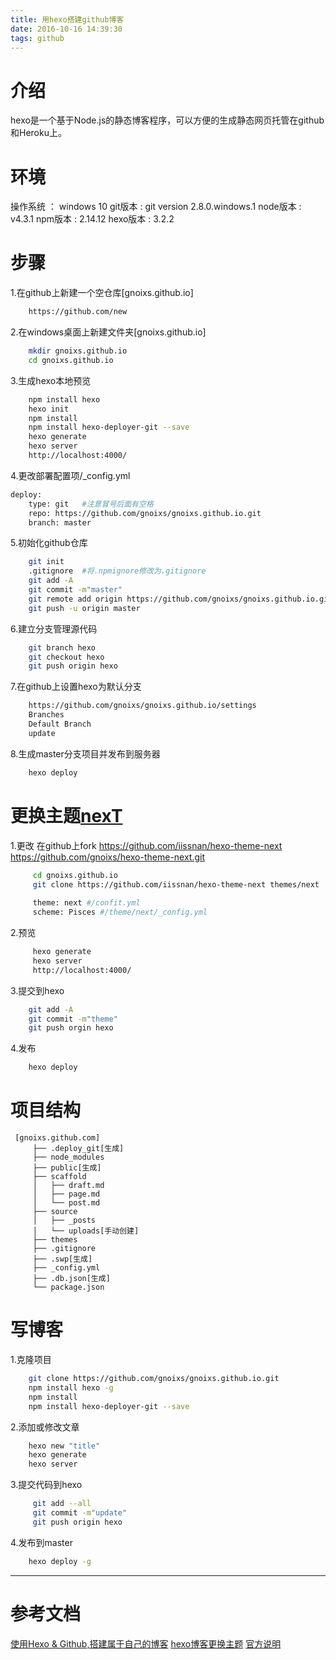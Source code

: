 ```yaml
---
title: 用hexo搭建github博客
date: 2016-10-16 14:39:30
tags: github
---
```


# 介绍
hexo是一个基于Node.js的静态博客程序，可以方便的生成静态网页托管在github和Heroku上。

# 环境
操作系统 ： windows 10
git版本  : git version 2.8.0.windows.1
node版本 : v4.3.1
npm版本  : 2.14.12
hexo版本 : 3.2.2

# 步骤
1.在github上新建一个空仓库[gnoixs.github.io]
```bash
	https://github.com/new
```
2.在windows桌面上新建文件夹[gnoixs.github.io]
```bash
	mkdir gnoixs.github.io
	cd gnoixs.github.io
```
3.生成hexo本地预览 
```bash
	npm install hexo
	hexo init
	npm install
	npm install hexo-deployer-git --save
	hexo generate
	hexo server
	http://localhost:4000/
```
4.更改部署配置项/_config.yml
```bash
deploy:
	type: git   #注意冒号后面有空格
	repo: https://github.com/gnoixs/gnoixs.github.io.git
	branch: master
```
5.初始化github仓库
```bash
	git init
	.gitignore  #将.npmignore修改为.gitignore
	git add -A
	git commit -m"master"
	git remote add origin https://github.com/gnoixs/gnoixs.github.io.git
	git push -u origin master
```
6.建立分支管理源代码
```bash
	git branch hexo
	git checkout hexo
	git push origin hexo
```
7.在github上设置hexo为默认分支
```bash
	https://github.com/gnoixs/gnoixs.github.io/settings
	Branches
	Default Branch
	update
```
8.生成master分支项目并发布到服务器
```bash	
	hexo deploy
```
	
# 更换主题[nexT](http://theme-next.iissnan.com/)
1.更改
    在github上fork https://github.com/iissnan/hexo-theme-next  https://github.com/gnoixs/hexo-theme-next.git
```bash
	 cd gnoixs.github.io
	 git clone https://github.com/iissnan/hexo-theme-next themes/next
     
	 theme: next #/confit.yml
	 scheme: Pisces	#/theme/next/_config.yml
```
2.预览
```bash
	 hexo generate
	 hexo server
	 http://localhost:4000/
```
3.提交到hexo
```bash
	git add -A
	git commit -m"theme"
	git push orgin hexo
```
4.发布
```bash
	hexo deploy
```

# 项目结构
	 [gnoixs.github.com]
    	 ├── .deploy_git[生成]
		 ├── node_modules
		 ├── public[生成]
    	 ├── scaffold
    	 │   ├── draft.md
    	 │   ├── page.md
    	 │   └── post.md
    	 ├── source 
    	 │   ├── _posts
    	 │   └── uploads[手动创建]
    	 ├── themes                                       
    	 ├── .gitignore
		 ├── .swp[生成]  		
    	 ├── _config.yml
		 ├── .db.json[生成] 
    	 └── package.json
				
# 写博客
1.克隆项目
 ```bash
     git clone https://github.com/gnoixs/gnoixs.github.io.git
     npm install hexo -g
     npm install
     npm install hexo-deployer-git --save
 ```
2.添加或修改文章
```bash
	hexo new "title"
	hexo generate
	hexo server
```
3.提交代码到hexo
```bash
	 git add --all
	 git commit -m"update"
	 git push origin hexo
```
4.发布到master
```bash
	hexo deploy -g
```

--------------------------------------------------------------------------------------------------------

# 参考文档
[使用Hexo & Github,搭建属于自己的博客](https://segmentfault.com/a/1190000006749038)
[hexo博客更换主题](http://www.tuicool.com/articles/zeIZJzv)
[官方说明](http://theme-next.iissnan.com/getting-started.html)			


		
		
		

